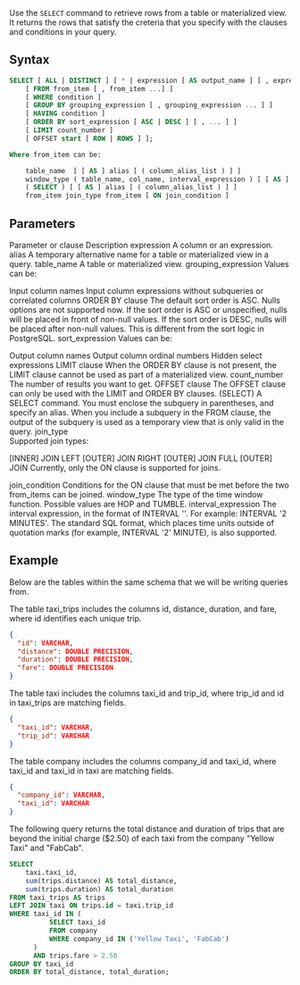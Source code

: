 Use the `SELECT` command to retrieve rows from a table or materialized view. It returns the rows that satisfy the creteria that you specify with the clauses and conditions in your query.

## Syntax
```sql
SELECT [ ALL | DISTINCT ] [ * | expression [ AS output_name ] [ , expression [ AS output_name ] ... ] ]
    [ FROM from_item [ , from_item ...] ]
    [ WHERE condition ]
    [ GROUP BY grouping_expression [ , grouping_expression ... ] ]
    [ HAVING condition ]
    [ ORDER BY sort_expression [ ASC | DESC ] [ , ... ] ]
    [ LIMIT count_number ]
    [ OFFSET start [ ROW | ROWS ] ];
```

```sql
Where from_item can be:

    table_name  [ [ AS ] alias [ ( column_alias_list ) ] ]
    window_type ( table_name, col_name, interval_expression ) [ [ AS ] alias [ ( column_alias_list ) ] ] 
    ( SELECT ) [ [ AS ] alias [ ( column_alias_list ) ] ] 
    from_item join_type from_item [ ON join_condition ]
```
## Parameters
Parameter or clause	Description
expression	A column or an expression.
alias	A temporary alternative name for a table or materialized view in a query.
table_name	A table or materialized view.
grouping_expression	
Values can be:

Input column names
Input column expressions without subqueries or correlated columns
ORDER BY clause	The default sort order is ASC. Nulls options are not supported now. If the sort order is ASC or unspecified, nulls will be placed in front of non-null values. If the sort order is DESC, nulls will be placed after non-null values. This is different from the sort logic in PostgreSQL.
sort_expression	
Values can be:

Output column names
Output column ordinal numbers
Hidden select expressions
LIMIT clause	When the ORDER BY clause is not present, the LIMIT clause cannot be used as part of a materialized view.
count_number	The number of results you want to get.
OFFSET clause	The OFFSET clause can only be used with the LIMIT and ORDER BY clauses.
(SELECT)	A SELECT command. You must enclose the subquery in parentheses, and specify an alias. When you include a subquery in the FROM clause, the output of the subquery is used as a temporary view that is only valid in the query.
join_type	
Supported join types:

[INNER] JOIN
LEFT [OUTER] JOIN
RIGHT [OUTER] JOIN
FULL [OUTER] JOIN
Currently, only the ON clause is supported for joins.

join_condition	Conditions for the ON clause that must be met before the two from_items can be joined.
window_type	The type of the time window function. Possible values are HOP and TUMBLE.
interval_expression	The interval expression, in the format of INTERVAL '<interval>'. For example: INTERVAL '2 MINUTES'. The standard SQL format, which places time units outside of quotation marks (for example, INTERVAL '2' MINUTE), is also supported.

## Example
Below are the tables within the same schema that we will be writing queries from.

The table taxi_trips includes the columns id, distance, duration, and fare, where id identifies each unique trip.

```json
{
  "id": VARCHAR,
  "distance": DOUBLE PRECISION,
  "duration": DOUBLE PRECISION,
  "fare": DOUBLE PRECISION
}
```

The table taxi includes the columns taxi_id and trip_id, where trip_id and id in taxi_trips are matching fields.

```json
{
  "taxi_id": VARCHAR,
  "trip_id": VARCHAR
}
```

The table company includes the columns company_id and taxi_id, where taxi_id and taxi_id in taxi are matching fields.

```json
{
  "company_id": VARCHAR,
  "taxi_id": VARCHAR
}
```

The following query returns the total distance and duration of trips that are beyond the initial charge ($2.50) of each taxi from the company "Yellow Taxi" and "FabCab".

```sql
SELECT 
    taxi.taxi_id, 
    sum(trips.distance) AS total_distance, 
    sum(trips.duration) AS total_duration
FROM taxi_trips AS trips
LEFT JOIN taxi ON trips.id = taxi.trip_id
WHERE taxi_id IN (
          SELECT taxi_id
          FROM company
          WHERE company_id IN ('Yellow Taxi', 'FabCab')
      )
      AND trips.fare > 2.50
GROUP BY taxi_id
ORDER BY total_distance, total_duration;
```

